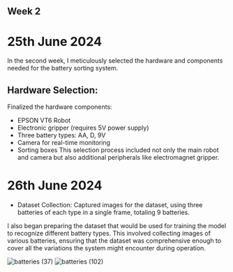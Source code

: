 
##  Week 2

# 25th June 2024
In the second week, I meticulously selected the hardware and components needed for the battery sorting system. 
## Hardware Selection:
Finalized the hardware components:
* EPSON VT6 Robot
* Electronic gripper (requires 5V power supply)
* Three battery types: AA, D, 9V
* Camera for real-time monitoring
* Sorting boxes
This selection process included not only the main robot and camera but also additional peripherals like electromagnet gripper.

# 26th June 2024
* Dataset Collection: Captured images for the dataset, using three batteries of each type in a single frame, totaling 9 batteries.

I also began preparing the dataset that would be used for training the model to recognize different battery types. This involved collecting images of various batteries, ensuring that the dataset was comprehensive enough to cover all the variations the system might encounter during operation.

![batteries (37)](https://github.com/user-attachments/assets/05fb86fd-de22-405c-a43f-8266d871f3e1)
![batteries (102)](https://github.com/user-attachments/assets/fa30c771-9be3-40fa-8013-c456ce9e8032)

